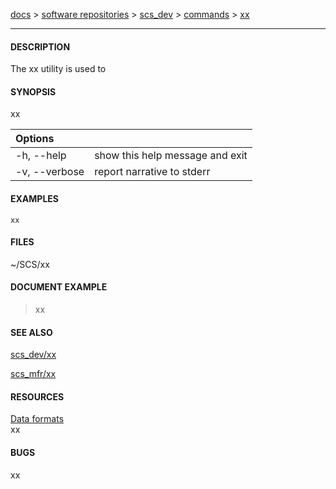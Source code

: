 [docs](https://github.com/south-coast-science/docs/wiki) > 
[software repositories](https://github.com/south-coast-science/docs/wiki/Software-repositories) > 
[scs_dev](https://github.com/south-coast-science/scs_dev/wiki) > 
[commands](https://github.com/south-coast-science/scs_dev/wiki/=-Commands) > 
[xx](https://github.com/south-coast-science/scs_dev/wiki/=-Commands#xx)
***


#### DESCRIPTION
The xx utility is used to 

#### SYNOPSIS
xx

| Options       |                                 | 
|:--------------|---------------------------------|
| -h, --help    | show this help message and exit |
| -v, --verbose | report narrative to stderr      |

#### EXAMPLES
```
xx
```

#### FILES
~/SCS/xx

#### DOCUMENT EXAMPLE
> xx

#### SEE ALSO
[scs_dev/xx](xx)  

[scs_mfr/xx](../../scs_mfr/wiki/xx)  

#### RESOURCES
[Data formats](https://github.com/south-coast-science/scs_dev/wiki/3:-Data-formats)  
xx

#### BUGS
xx
